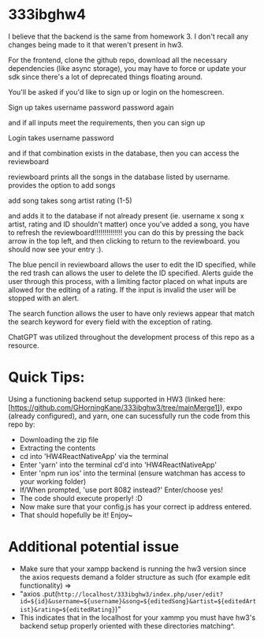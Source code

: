 # 333ibghw4


I believe that the backend is the same from homework 3. I don't recall any changes being made to it that weren't present in hw3.

For the frontend, clone the github repo, download all the necessary dependencies (like async storage), you may have to force or update your sdk since there's a lot of deprecated things floating around.

You'll be asked if you'd like to sign up or login on the homescreen.

Sign up takes
username
password
password again

and if all inputs meet the requirements, then you can sign up

Login takes
username
password

and if that combination exists in the database, then you can access the reviewboard

reviewboard prints all the songs in the database listed by username. 
provides the option to add songs

add song takes
song
artist
rating (1-5)

and adds it to the database if not already present (ie. username x song x artist, rating and ID shouldn't matter)
once you've added a song, you have to refresh the reviewboard!!!!!!!!!!!!!!
you can do this by pressing the back arrow in the top left, and then clicking to return to the reviewboard. you should now see your entry :).

The blue pencil in reviewboard allows the user to edit the ID specified, while the red trash can allows the user to delete the ID specified.
Alerts guide the user through this process, with a limiting factor placed on what inputs are allowed for the editing of a rating. 
If the input is invalid the user will be stopped with an alert.

The search function allows the user to have only reviews appear that match the search keyword for every field with the exception of rating.

ChatGPT was utilized throughout the development process of this repo as a resource.

# Quick Tips:
Using a functioning backend setup supported in HW3 (linked here: [https://github.com/GHorningKane/333ibghw3/tree/mainMerge1]), 
expo (already configured),
and yarn,
one can sucessfully run the code from this repo by: 
- Downloading the zip file
- Extracting the contents
- cd into 'HW4ReactNativeApp' via the terminal
- Enter 'yarn' into the terminal cd'd into 'HW4ReactNativeApp'
- Enter 'npm run ios' into the terminal (ensure watchman has access to your working folder)
- If/When prompted, 'use port 8082 instead?' Enter/choose yes!
- The code should execute properly! :D
- Now make sure that your config.js has your correct ip address entered.
- That should hopefully be it! Enjoy~

# Additional potential issue
- Make sure that your xampp backend is running the hw3 version since the axios requests demand a folder structure as such (for example edit functionality) =>
- "axios
        .put(`http://localhost/333ibghw3/index.php/user/edit?id=${id}&username=${username}&song=${editedSong}&artist=${editedArtist}&rating=${editedRating}`)"
- This indicates that in the localhost for your xammp you must have hw3's backend setup properly oriented with these directories matching^.
